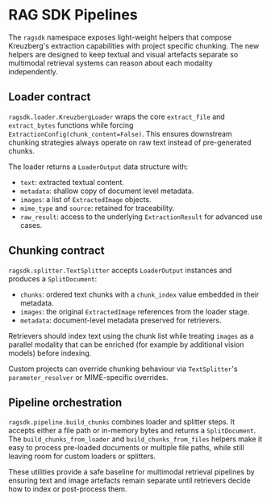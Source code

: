 # RAG SDK Pipelines

The `ragsdk` namespace exposes light-weight helpers that compose Kreuzberg's
extraction capabilities with project specific chunking. The new helpers are
designed to keep textual and visual artefacts separate so multimodal retrieval
systems can reason about each modality independently.

## Loader contract

`ragsdk.loader.KreuzbergLoader` wraps the core `extract_file` and
`extract_bytes` functions while forcing `ExtractionConfig(chunk_content=False)`.
This ensures downstream chunking strategies always operate on raw text instead
of pre-generated chunks.

The loader returns a `LoaderOutput` data structure with:

* `text`: extracted textual content.
* `metadata`: shallow copy of document level metadata.
* `images`: a list of `ExtractedImage` objects.
* `mime_type` and `source`: retained for traceability.
* `raw_result`: access to the underlying `ExtractionResult` for advanced use
  cases.

## Chunking contract

`ragsdk.splitter.TextSplitter` accepts `LoaderOutput` instances and produces a
`SplitDocument`:

* `chunks`: ordered text chunks with a `chunk_index` value embedded in their
  metadata.
* `images`: the original `ExtractedImage` references from the loader stage.
* `metadata`: document-level metadata preserved for retrievers.

Retrievers should index text using the chunk list while treating `images` as a
parallel modality that can be enriched (for example by additional vision
models) before indexing.

Custom projects can override chunking behaviour via `TextSplitter`'s
`parameter_resolver` or MIME-specific overrides.

## Pipeline orchestration

`ragsdk.pipeline.build_chunks` combines loader and splitter steps. It accepts
either a file path or in-memory bytes and returns a `SplitDocument`. The
`build_chunks_from_loader` and `build_chunks_from_files` helpers make it easy to
process pre-loaded documents or multiple file paths, while still leaving room
for custom loaders or splitters.

These utilities provide a safe baseline for multimodal retrieval pipelines by
ensuring text and image artefacts remain separate until retrievers decide how
to index or post-process them.

